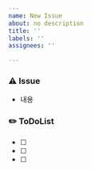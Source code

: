 ```yaml
---
name: New Issue
about: no description
title: ''
labels: ''
assignees: ''

---
```


### ⚠️ Issue
- 내용

### ✏️ ToDoList
- [ ] 
- [ ] 
- [ ]
